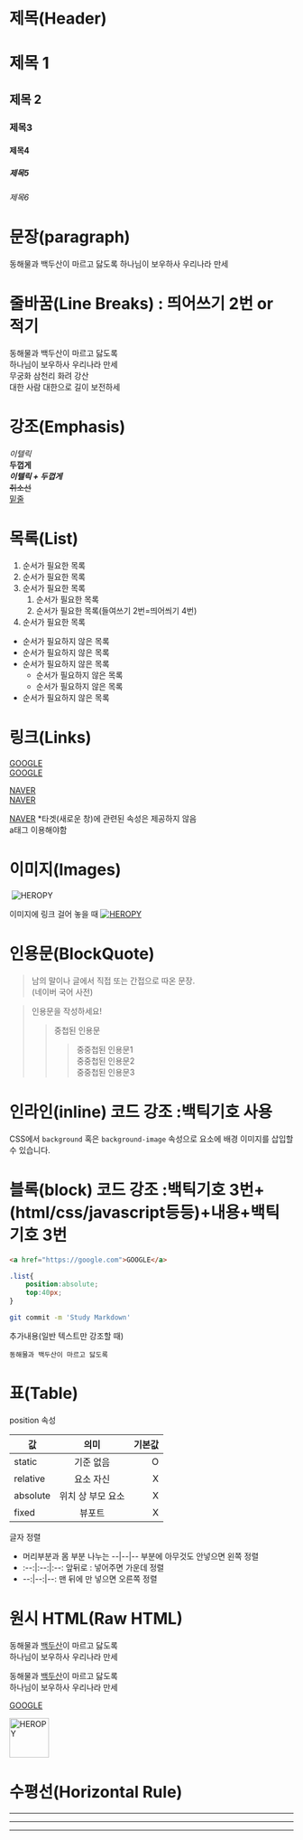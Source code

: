 # 제목(Header)

# 제목 1
## 제목 2
### 제목3
#### 제목4
##### 제목5
###### 제목6

# 문장(paragraph)

동해물과 백두산이 마르고 닳도록
하나님이 보우하사 우리나라 만세

# 줄바꿈(Line Breaks) : 띄어쓰기 2번 or <br/> 적기

동해물과 백두산이 마르고 닳도록<br/>
하나님이 보우하사 우리나라 만세  
무궁화 삼천리 화려 강산  
대한 사람 대한으로 길이 보전하세

# 강조(Emphasis)

_이텔릭_  
**두껍게**  
**_이텔릭 + 두껍게_**  
~~취소선~~  
<u>밑줄</u>

# 목록(List)

1. 순서가 필요한 목록  
1. 순서가 필요한 목록
1. 순서가 필요한 목록  
    1. 순서가 필요한 목록
    1. 순서가 필요한 목록(들여쓰기 2번=띄어씌기 4번) 
1. 순서가 필요한 목록

- 순서가 필요하지 않은 목록
- 순서가 필요하지 않은 목록
- 순서가 필요하지 않은 목록
    - 순서가 필요하지 않은 목록
    - 순서가 필요하지 않은 목록
- 순서가 필요하지 않은 목록

# 링크(Links)

<a href="https://google.com">GOOGLE</a>  
[GOOGLE](http://google.com)

<a href="https://naver.com" title="NAVER로 이동!">NAVER</a>  
[NAVER](https://naver.com "NAVER로 이동!")

<a href="https://naver.com" 
title="NAVER로 이동!"
target="_blank">NAVER</a> *타겟(새로운 창)에 관련된 속성은 제공하지 않음  
a태그 이용해야함

# 이미지(Images)

![]()
![HEROPY](https://heropy.blog/css/images/logo.png)

이미지에 링크 걸어 놓을 때
[![HEROPY](https://heropy.blog/css/images/logo.png)](https:heropy.blog/)

# 인용문(BlockQuote)

> 남의 말이나 글에서 직접 또는 간접으로 따온 문장.  
> (네이버 국어 사전) 

> 인용문을 작성하세요!
>> 중첩된 인용문
>>> 중중첩된 인용문1  
>>> 중중첩된 인용문2  
>>> 중중첩된 인용문3

# 인라인(inline) 코드 강조 :백틱기호 사용

CSS에서 `background` 혹은 
`background-image` 속성으로 요소에 배경 이미지를 
삽입할 수 있습니다.

# 블록(block) 코드 강조 :백틱기호 3번+ (html/css/javascript등등)+내용+백틱기호 3번

```html
<a href="https://google.com">GOOGLE</a> 
```

```css
.list{
    position:absolute;
    top:40px;
}
```

```bash
git commit -m 'Study Markdown'
```

추가내용(일반 텍스트만 강조할 때)

```plaintext
동해물과 백두산이 마르고 닳도록
```

# 표(Table)

position 속성

값 | 의미 | 기본값  
--|:--:|--:
static | 기준 없음 | O
relative | 요소 자신 | X
absolute | 위치 상 부모 요소 | X
fixed | 뷰포트 | X

글자 정렬
- 머리부분과 몸 부분 나누는 --|--|-- 부분에 아무것도 안넣으면
왼쪽 정렬  
- :--:|:--:|:--: 앞뒤로 : 넣어주면 가운데 정렬  
- --:|--:|--: 맨 뒤에 만 넣으면 오른쪽 정렬

# 원시 HTML(Raw HTML)

동해물과 <u>백두산</u>이 마르고 닳도록</br>
하나님이 보우하사 우리나라 만세

동해물과 <span style="text-decoration:underline;">백두산</span>이 마르고 닳도록</br>
하나님이 보우하사 우리나라 만세

<a href="https://google.com" target="_blank">GOOGLE</a> 

<img width="70" src="https://heropy.blog/css/images/logo.png" alt="HEROPY"/>

# 수평선(Horizontal Rule)

---

***

___

